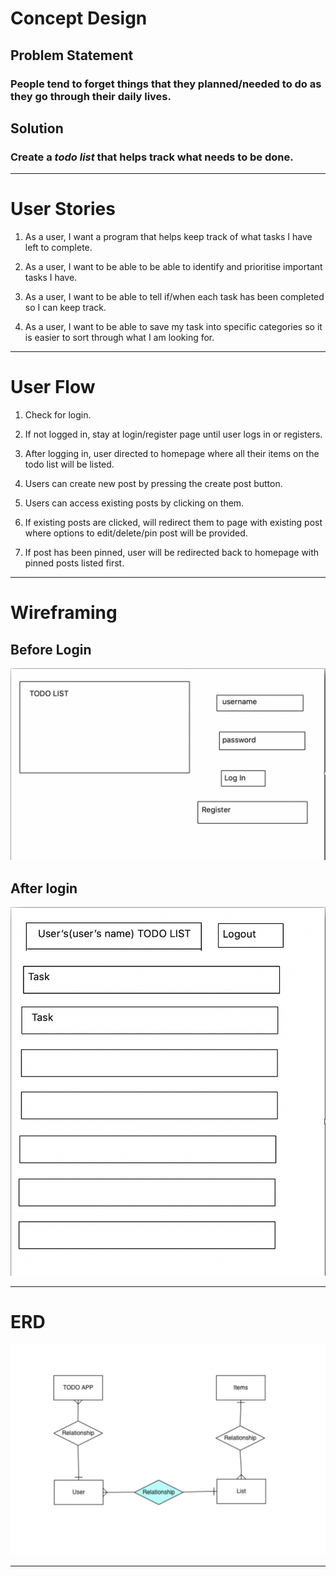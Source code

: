 # Concept Design

## Problem Statement

### People tend to forget things that they planned/needed to do as they go through their daily lives.

## Solution

### Create a ***todo list*** that helps track what needs to be done.

---------------------------------------------------------------------------------------------------------------------------

# User Stories

1. As a user, I want a program that helps keep track of what tasks I have left to complete.

2. As a user, I want to be able to be able to identify and prioritise important tasks I have.

3. As a user, I want to be able to tell if/when each task has been completed so I can keep track.

4. As a user, I want to be able to save my task into specific categories so it is easier to sort through what I am looking for.

---------------------------------------------------------------------------------------------------------------------------

# User Flow

1. Check for login.

2. If not logged in, stay at login/register page until user logs in or registers.

3. After logging in, user directed to homepage where all their items on the todo list will be listed.

4. Users can create new post by pressing the create post button.

5. Users can access existing posts by clicking on them.

6. If existing posts are clicked, will redirect them to page with existing post where options to edit/delete/pin post will be provided.

7. If post has been pinned, user will be redirected back to homepage with pinned posts listed first.


---------------------------------------------------------------------------------------------------------------------------


# Wireframing

## Before Login

![Before login](img/beforeLogin.png)

## After login

![After Login](img/afterLogin.png)


---------------------------------------------------------------------------------------------------------------------------



# ERD

![ERD](img/ERD.png)



---------------------------------------------------------------------------------------------------------------------------




